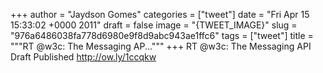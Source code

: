 
+++
author = "Jaydson Gomes"
categories = ["tweet"]
date = "Fri Apr 15 15:33:02 +0000 2011"
draft = false
image = "{TWEET_IMAGE}"
slug = "976a6486038fa778d6980e9f8d9abc943ae1ffc6"
tags = ["tweet"]
title = """RT @w3c: The Messaging AP..."""
+++
RT @w3c: The Messaging API Draft Published http://ow.ly/1ccqkw
